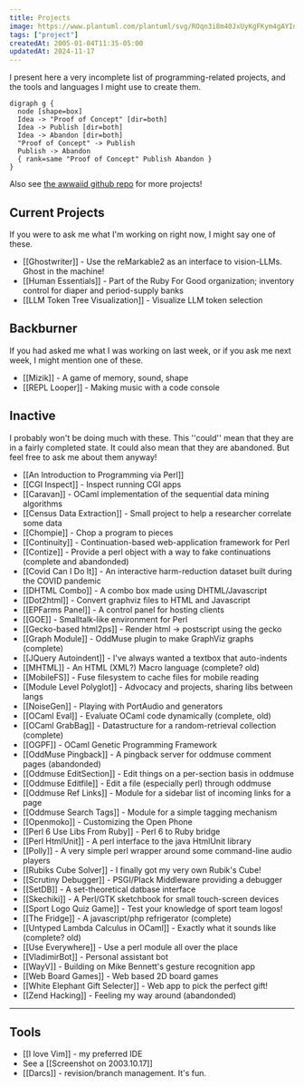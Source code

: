 ```yaml
---
title: Projects
image: https://www.plantuml.com/plantuml/svg/ROqn3i8m40JxUyKgFKym4gAYInzHd3adje0xomuIKfI_KuM0v7fsPYLDXNF4X8K0DGaOQkGSdBVtbO2B1CRXYAulPYDinDdq5lBSOP1KdBSv_kxwbt-a6jlmv5d5z1ysodk7y2tkFW4B2klTLNw6Lc1pjiELrWy0
tags: ["project"]
createdAt: 2005-01-04T11:35-05:00
updatedAt: 2024-11-17
---
```


I present here a very incomplete list of programming-related projects, and the tools and languages I might use to create them.

```plantuml
digraph g {
  node [shape=box]
  Idea -> "Proof of Concept" [dir=both]
  Idea -> Publish [dir=both]
  Idea -> Abandon [dir=both]
  "Proof of Concept" -> Publish
  Publish -> Abandon
  { rank=same "Proof of Concept" Publish Abandon }
}
```

Also see [the awwaiid github repo](https://github.com/awwaiid) for more projects!

## Current Projects
If you were to ask me what I'm working on right now, I might say one of these.
* [[Ghostwriter]] - Use the reMarkable2 as an interface to vision-LLMs. Ghost in the machine!
* [[Human Essentials]] - Part of the Ruby For Good organization; inventory control for diaper and period-supply banks
* [[LLM Token Tree Visualization]] - Visualize LLM token selection

## Backburner
If you had asked me what I was working on last week, or if you ask me next week, I might mention one of these.
* [[Mizik]] - A game of memory, sound, shape
* [[REPL Looper]] - Making music with a code console

## Inactive
I probably won't be doing much with these. This ''could'' mean that they are in a fairly completed state. It could also mean that they are abandoned. But feel free to ask me about them anyway!
* [[An Introduction to Programming via Perl]]
* [[CGI Inspect]] - Inspect running CGI apps
* [[Caravan]] - OCaml implementation of the sequential data mining algorithms
* [[Census Data Extraction]] - Small project to help a researcher correlate some data
* [[Chompie]] - Chop a program to pieces
* [[Continuity]] - Continuation-based web-application framework for Perl
* [[Contize]] - Provide a perl object with a way to fake continuations (complete and abandonded)
* [[Covid Can I Do It]] - An interactive harm-reduction dataset built during the COVID pandemic
* [[DHTML Combo]] - A combo box made using DHTML/Javascript
* [[Dot2html]] - Convert graphviz files to HTML and Javascript
* [[EPFarms Panel]] - A control panel for hosting clients
* [[GOE]] - Smalltalk-like environment for Perl
* [[Gecko-based html2ps]] - Render html -> postscript using the gecko
* [[Graph Module]] - OddMuse plugin to make GraphViz graphs (complete)
* [[JQuery Autoindent]] - I've always wanted a textbox that auto-indents
* [[MHTML]] - An HTML (XML?) Macro language (complete? old)
* [[MobileFS]] - Fuse filesystem to cache files for mobile reading
* [[Module Level Polyglot]] - Advocacy and projects, sharing libs between langs
* [[NoiseGen]] - Playing with PortAudio and generators
* [[OCaml Eval]] - Evaluate OCaml code dynamically (complete, old)
* [[OCaml GrabBag]] - Datastructure for a random-retrieval collection (complete)
* [[OGPF]] - OCaml Genetic Programming Framework
* [[OddMuse Pingback]] - A pingback server for oddmuse comment pages (abandonded)
* [[Oddmuse EditSection]] - Edit things on a per-section basis in oddmuse
* [[Oddmuse Editfile]] - Edit a file (especially perl) through oddmuse
* [[Oddmuse Ref Links]] - Module for a sidebar list of incoming links for a page
* [[Oddmuse Search Tags]] - Module for a simple tagging mechanism
* [[Openmoko]] - Customizing the Open Phone
* [[Perl 6 Use Libs From Ruby]] - Perl 6 to Ruby bridge
* [[Perl HtmlUnit]] - A perl interface to the java HtmlUnit library
* [[Polly]] - A very simple perl wrapper around some command-line audio players
* [[Rubiks Cube Solver]] - I finally got my very own Rubik's Cube!
* [[Scrutiny Debugger]] - PSGI/Plack Middleware providing a debugger
* [[SetDB]] - A set-theoretical datbase interface
* [[Skechiki]] - A Perl/GTK sketchbook for small touch-screen devices
* [[Sport Logo Quiz Game]] - Test your knowledge of sport team logos!
* [[The Fridge]] - A javascript/php refrigerator (complete)
* [[Untyped Lambda Calculus in OCaml]] - Exactly what it sounds like (complete? old)
* [[Use Everywhere]] - Use a perl module all over the place
* [[VladimirBot]] - Personal assistant bot
* [[WayV]] - Building on Mike Bennett's gesture recognition app
* [[Web Board Games]] - Web based 2D board games
* [[White Elephant Gift Selecter]] - Web app to pick the perfect gift!
* [[Zend Hacking]] - Feeling my way around (abandonded)


----

## Tools
* [[I love Vim]] - my preferred IDE
* See a [[Screenshot on 2003.10.17]]
* [[Darcs]] - revision/branch management. It's fun.


